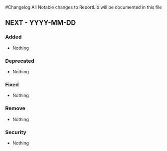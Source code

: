 
#Changelog
All Notable changes to ReportLib will be documented in this file

## NEXT - YYYY-MM-DD

### Added
- Nothing

### Deprecated
- Nothing

### Fixed
- Nothing

### Remove
- Nothing

### Security
- Nothing